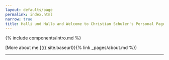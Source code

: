 ```yaml
---
layout: defaults/page
permalink: index.html
narrow: true
title: Halli und Hallo and Welcome to Christian Schuler's Personal Page
---
```


{% include components/intro.md %}

[More about me.]({{ site.baseurl}}{% link _pages/about.md %})

<hr />

<!--
### Recent Posts

{% for post in site.posts limit:2 %}
{% include components/post-card.html %}
{% endfor %}

-->

<!-- ### News about me

* [DAY/MONTH/2024] Presented a poster in the [EVENT-NAME](URL){:target="_blank"} conference in CITY, COUNTRY [[Poster]](../docs/posters/POSTER-FILE.pdf) [[Paper]](URL)
 Participated in the [Xth EVENT-NAME](URL){:target="_blank"} in LOCATION. [[Read more]](URL)
* [DAY/MONTH/2024] Presented a poster in the [EVENT-NAME](URL){:target="_blank"} conference in CITY, COUNTRY [[Poster]](../docs/posters/POSTER-FILE.pdf) [[Paper]](URL)
* [DAY/MONTH/2024] Presented an abstract and a poster in the VENUE_NAME [[Poster]](../docs/posters/POSTER_FILE.pdf)
* [DAY/MONTH/2024] Gave a talk and presented a poster at the [VENUE_NAME](URL){:target="_blank"} [[Poster]](../docs/posters/PSOTER_FILE.pdf) [[Abstract]](URL){:target="_blank"}
* [DAY/MONTH/2024] Presented a summary of my master's thesis at SCIENTIFIC_INSTITUTIOM [(SHORT_NAME)](URL){:target="_blank"}.

* [DAY/MONTH/2024] New academic year in NAME at [ACADEMIC_INSTITUTION](URL){:target="_blank"}

* [DAY/MONTH/2024] A paper accepted at the VENUE_NAME [[Paper]](URL){:target="_blank"}
* [DAY/MONTH/2024] I am an organiser of the Xth [CONFERENCE-NAME](URL){:target="_blank"}
* [DAY/MONTH/2024] I'll be a tutor in the [VENUE_NAME](URL){:target="_blank"} in May.
* [DAY/MONTH/2024] Research visit to COUNTRY to explore TOPIC. [[Read more]](URL)

* [DAY/MONTH/2024] Joined [SHORT_NAME](URL){:target="_blank"} for my master's (?) internship in TOPIC
* [DAY/MONTH/2024] Finally started my Ph.D. officially. Ready for new challenges and experiences!

* [DAY/MONTH/2024] Presented a summary of my Ph.D. progress in the Ph.D. day of our unit [[Slides]](URL){:target="_blank"}
* [DAY/MONTH/2024] Defended my master's thesis in computer science (NLP → ) at University of Hamburg [[Thesis]](URL) [[Slides]](../docs/slides/THESIS_SLIDES.pdf)
* [DAY/MONTH/2022] Defended my bachelors's thesis in computer science (NLP → Dubbing) at University of Hamburg [[Thesis]](URL) [[Slides]](../docs/slides/THESIS_SLIDES.pdf)

<hr />
 -->
